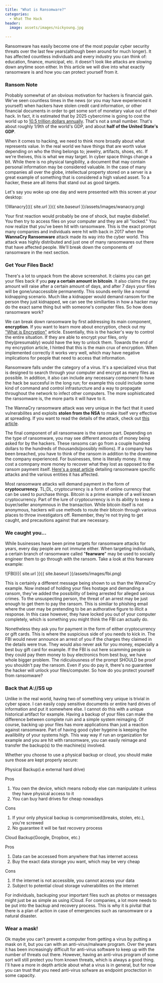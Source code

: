 ```yaml
---
title: "What is Ransomware?"
categories:
  - What The Hack
header:
  image: assets/images/nickyoung.jpg
  
---
```


Ransomware has easily become one of the most popular cyber security threats over the last few years(although been around for much longer). It has affected countless individuals and every industry you can think of: education, finance, municipal, etc. it doesn't look like attacks are slowing down anytime soon either. In this article we will dive into what exactly ransomware is and how you can protect yourself from it. 

### Ransom Note

Probably somewhat of an obvious motivation for hackers is financial gain. We've seen countless times in the news (or you may have experienced it yourself) when hackers have stolen credit card information, or other financial documents in order to get some sort of monetary value out of their hack. In fact, it is estimated that by 2025 cybercrime is going to cost the world up to [10.5 trillion dollars annually](https://cybersecurityventures.com/hackerpocalypse-cybercrime-report-2016/). That's not a small number. That's about roughly 1/9th of the world's GDP, and about **half of the United State's GDP**. 

When it comes to hacking, we need to think more broadly about what represents value. In the real world we have things that are worth value depending on who the thing belongs to; jewelry, artifacts, shoes, etc. If we're theives, this is what we may target. In cyber space things change a bit. While there is no physical tangibility, a document that may contain personal information may be considered valuable. In the case of many companies all over the globe, intellectual property stored on a server is a great example of something that is considered a high valued asset. To a hacker, these are all items that stand out as good targets. 

Let's say you woke up one day and were presented with this screen at your desktop:

![Wanacry]({{ site.url }}{{ site.baseurl }}/assets/images/wanacry.png)

Your first reaction would probably be one of shock, but maybe disbelief. You then try to access files on your computer and they are all "locked." You now realize that you've been hit with ransomware. This is the exact prompt many companies and individuals were hit with back in 2017 when the **WannaCry Ransomware** attack made its way into the cyber world. This attack was highly distributed and just one of many ransomwares out there that have affected people. We'll break down the components of ransomware in the next section.

### Get Your Files Back!

There's a lot to unpack from the above screenshot. It claims you can get your files back if you **pay a certain amount in bitcoin**. It also claims the pay amount will raise after a certain amount of days, and after 7 days your files will be gone/unaccessible permanently. This sounds eerily like a normal kidnapping scenario. Much like a kidnapper would demand ransom for the person they just kidnapped, we can see the similiarties in how a hacker may do the exact same thing but with someone's computer files. So how does ransomware work?

We can break down ransomware by first addressing its main component, **encryption**. If you want to learn more about encryption, check out my ["What is Encryption"](https://freshprinceofhacking.github.io/what%20the%20hack/What-Is-Encryption/) article. Essentially, this is the hacker's way to control the entire situation. If they are able to encrypt your files, only they(presumably) would have the key to unlock them. Towards the end of my encryption article, I hinted that this is the main crux of encryption. When implemented correctly it works very well, which may have negative implications for people that need to access that information.

Ransomware falls under the category of a virus. It's a specialized virus that is designed to search through your computer and encrypt as many files as possible. In addition, it also can include any necessary component to have the hack be succesful in the long run; for example this could include some kind of command and control infrasturcture and a way to propagate throughout the network to infect other computers. The more sophisticated the ransomware is, the more parts it will have to it. 

The WannaCry ransomware attack was very unique in the fact that it used vulnerabilites and exploits **stolen from the NSA** to make itself very effective at spreading. If you want to read the details of the attack, check out [this article](https://www.csoonline.com/article/3227906/what-is-wannacry-ransomware-how-does-it-infect-and-who-was-responsible.html). 

The final component of all ransomware is the ransom part. Depending on the type of ransomware, you may see different amounts of money being asked for by the hackers. These ransoms can go from a couple hundred dollars to the hundreds of thousands(possibly millions). If a company has been breached, you have to think of the ransom in addition to the downtime the company experienced. For businesses, time is literally money. It may cost a comnpany more money to recover what they lost as opposed to the ransom payment itself. [Here's a great article](https://www.comparitech.com/antivirus/ransomware-statistics/) detailing ransomware specific attacks and the various entities it has affected. 

Most ransomware attacks will demand payment in the form of **cryptocurrency**. TL;DL, cryptocurrency is a form of online currency that can be used to purchase things. Bitcoin is a prime example of a well known cryptocurrency. Part of the lure of cryptocurrency is in its ability to keep a buyer/seller anonymnous in the transaction. While bitcoin itself is not anonymous, hackers will use methods to route their bitcoin through various places to throw investigators off. Remember, they're not trying to get caught, and precautions against that are necessary. 

### We caught you...

While businesses have been prime targets for ransomware attacks for years, every day people are not immune either. When targeting individuals, a certain branch of ransomware called "**fearware**" may be used to socially engineer them to go through with the ransom. Take a look at this fearware example:

![FBI]({{ site.url }}{{ site.baseurl }}/assets/images/fbi.png)

This is certainly a different message being shown to us than the WannaCry example. Now instead of holding your files hostage and demanding a ransom, they've added the possibility of being arrested for alleged serious crimes. To the unsuspecting person, the threat of an arrest may be just enough to get them to pay the ransom. This is similiar to phishing email where the user may be pretending to be an authorative figure to illicit a response. In this case however, they have locked you out of your computer completely, which is something you might think the FBI can actually do. 

Nonetheless they ask you for payment in the form of either cryptocurrency or gift cards. This is where the suspicious side of you needs to kick in. The FBI would never announce an arrest of you if the charges they claimed in the details were true. They would also never ask for you money, especially a best buy gift card for example. If the FBI is out here scamming people so they could pay them money to buy electronics from best buy, we have whole bigger problem. The ridiculousness of the prompt SHOULD be proof you shouldn't pay the ransom. Even if you do pay it, there's no guarantee the hacker will unlock your files/computer. So how do you protect yourself from ransomware?

### Back that A://SS up

Unlike in the real world, having two of something very unique is trivial in cyber space. I can easily copy sensitive documents or entire hard drives of information and put it somewhere else. I cannot do this with a unique historical artifact for example. Having a backup of your files can make the difference between complete ruin and a simple system reimaging. Of course, backing up your files has more applications than just a reaction against ransomware. Part of having good cyber hygeine is keeping the availibility of your systems high. This way way if run an organization for example and you are hit with ransomware, you can easily reimage and transfer the backup(s) to the machine(s) involved. 

Whether you choose to use a physical backup or cloud, you should make sure those are kept properly secure:

Physical Backup(i.e external hard drive)

Pros
1. You own the device, which means nobody else can manipulate it unless they have physical access to it
2. You can buy hard drives for cheap nowadays

Cons
1. If your only physical backup is compromised(breaks, stolen, etc.), you're screwed
2. No guarantee it will be fast recovery process

Cloud Backup(Google, Dropbox, etc.)

Pros
1. Data can be accessed from anywhere that has internet access
2. Buy the exact data storage you want, which may be very cheap

Cons
1. If the internet is not accessible, you cannot access your data
2. Subject to potential cloud storage vulnerabilites on the internet

For individuals, backuping your important files such as photos or messages might just be as simple as using iCloud. For companies, a lot more needs to be put into the backup and recovery process. This is why it is pivital that there is a plan of action in case of emergencies such as ransomware or a natural disaster. 

### Wear a mask!

Ok maybe you can't prevent a computer from getting a virus by putting a mask on it, but you can with an anti-virus/malware program. Over the years it has been increasingly difficult for anti-virus software to keep up with the number of threats out there. However, having an anti-virus program of some sort will still protect you from known threats, which is always a good thing. I'll have a more in depth article about what a virus is in general, but for now you can trust that you need anti-virus sofware as endpoint proctection in some capacity.











